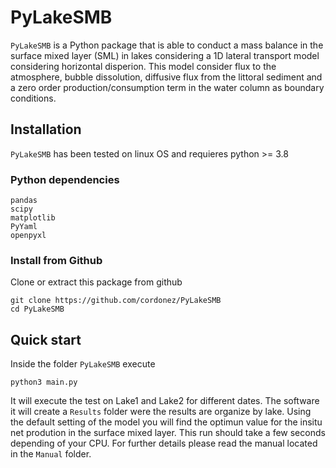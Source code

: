 # PyLakeSMB

`PyLakeSMB` is a Python package that is able to conduct a mass balance in the surface mixed layer (SML) in lakes considering a 1D lateral transport model considering horizontal disperion. This model consider flux to the atmosphere, bubble dissolution, diffusive flux from the littoral sediment and a zero order production/consumption term in the water column as boundary conditions.

## Installation
`PyLakeSMB` has been tested on linux OS and requieres python >= 3.8

### Python dependencies
````
pandas
scipy
matplotlib
PyYaml
openpyxl
````

### Install from Github
Clone or extract this package from github

```
git clone https://github.com/cordonez/PyLakeSMB
cd PyLakeSMB
```

## Quick start
Inside the folder `PyLakeSMB` execute

`python3 main.py`

It will execute the test on Lake1 and Lake2 for different dates. The software it will create a `Results` folder were the results are organize by lake. Using the default setting of the model you will find the optimun value for the insitu net prodution in the surface mixed layer. This run should take a few seconds depending of your CPU. For further details please read the manual located in the `Manual` folder.
